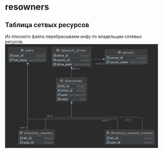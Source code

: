 # resowners
## Таблица сетвых ресурсов  
Из плоского файла перебрасываем инфу по владельцам сетевых ресусов.  
![Структура БД](https://github.com/petr0vsk/resowners/blob/main/owners.png)
